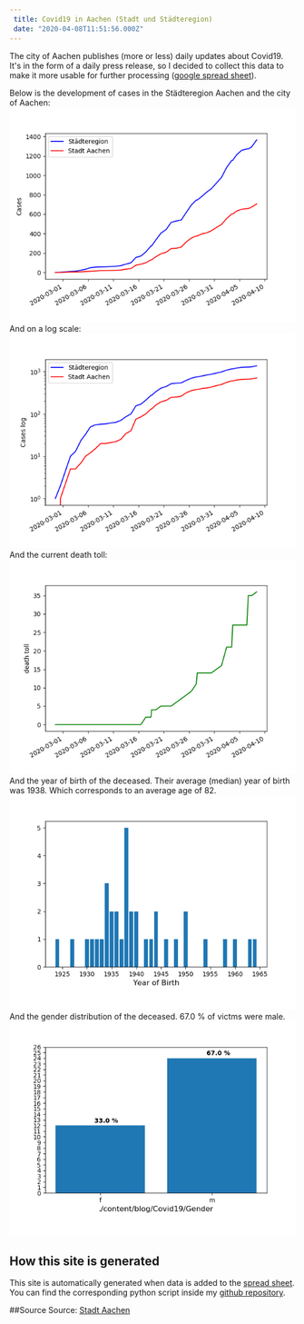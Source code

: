 ```yaml
--- 
 title: Covid19 in Aachen (Stadt und Städteregion) 
 date: "2020-04-08T11:51:56.000Z" 
--- 
```

The city of Aachen publishes (more or less) daily updates about Covid19. It's in the form of a daily press release, so I decided to collect this data to make it more usable for further processing ([google spread sheet](https://docs.google.com/spreadsheets/d/1Th4GSgmTpX4GtcebVDzIfRuCOu2cSOc2WJCORHcCw-Y)).

Below is the development of cases in the Städteregion Aachen and the city of Aachen: 
![Cases of Covid19](cases.png)And on a log scale: 
![Cases of Covid19 (log scale)](cases_log.png)And the current death toll: 
![Deaths from Covid19](deaths.png)And the year of birth of the deceased. Their average (median) year of birth was 1938. Which corresponds to an average age of 82.
![Year of Birth](year.png)And the gender distribution of the deceased. 67.0 % of victms were male.
![Gender](gender.png)

## How this site is generated 
 This site is automatically generated when data is added to the [spread sheet](https://docs.google.com/spreadsheets/d/1Th4GSgmTpX4GtcebVDzIfRuCOu2cSOc2WJCORHcCw-Y). You can find the corresponding python script inside my [github repository](https://github.com/lucasgerads/blog/blob/master/content/blog/Covid19/main.py).


 ##Source
Source: [Stadt Aachen](http://www.aachen.de/DE/stadt_buerger/notfall_informationen/corona/aktuelles/pressemitteilungen/index.html)